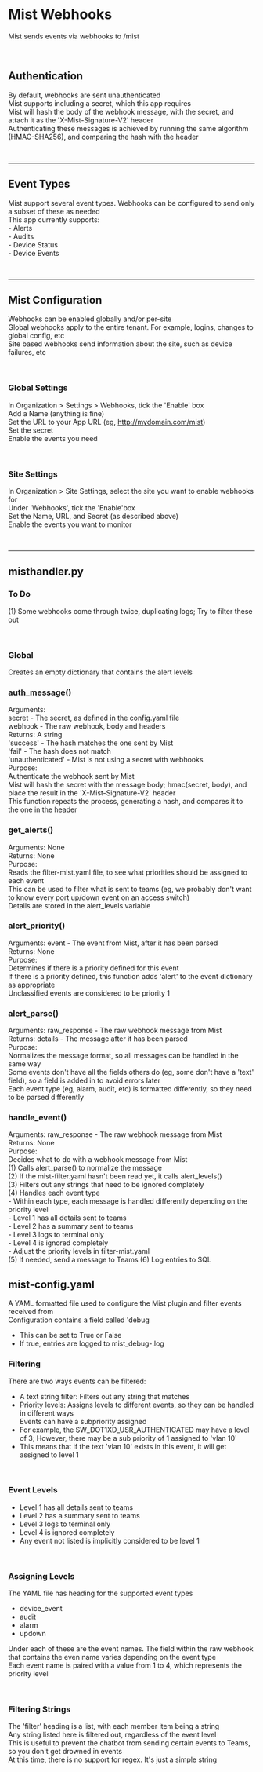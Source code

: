 # Mist Webhooks
Mist sends events via webhooks to /mist  

&nbsp;<br>
## Authentication
  By default, webhooks are sent unauthenticated  
  Mist supports including a secret, which this app requires  
  Mist will hash the body of the webhook message, with the secret, and attach it as the 'X-Mist-Signature-V2' header  
  Authenticating these messages is achieved by running the same algorithm (HMAC-SHA256), and comparing the hash with the header  

&nbsp;<br>
- - - -
## Event Types
  Mist support several event types. Webhooks can be configured to send only a subset of these as needed  
  This app currently supports:  
    - Alerts  
    - Audits  
    - Device Status  
    - Device Events  

&nbsp;<br>
- - - -
## Mist Configuration
  Webhooks can be enabled globally and/or per-site  
  Global webhooks apply to the entire tenant. For example, logins, changes to global config, etc  
  Site based webhooks send information about the site, such as device failures, etc  

&nbsp;<br>
### Global Settings
  In Organization > Settings > Webhooks, tick the 'Enable' box  
  Add a Name (anything is fine)  
  Set the URL to your App URL (eg, http://mydomain.com/mist)  
  Set the secret  
  Enable the events you need  

&nbsp;<br>
### Site Settings
  In Organization > Site Settings, select the site you want to enable webhooks for  
  Under 'Webhooks', tick the 'Enable'box  
  Set the Name, URL, and Secret (as described above)  
  Enable the events you want to monitor  
  

&nbsp;<br>
- - - -
## misthandler.py
### To Do
  (1) Some webhooks come through twice, duplicating logs; Try to filter these out  


&nbsp;<br>
### Global
  Creates an empty dictionary that contains the alert levels  
  

### auth_message()
  Arguments:  
    secret - The secret, as defined in the config.yaml file  
    webhook - The raw webhook, body and headers  
  Returns: A string  
    'success' - The hash matches the one sent by Mist  
    'fail' - The hash does not match  
    'unauthenticated' - Mist is not using a secret with webhooks  
  Purpose:   
    Authenticate the webhook sent by Mist  
    Mist will hash the secret with the message body; hmac(secret, body), and place the result in the 'X-Mist-Signature-V2' header  
    This function repeats the process, generating a hash, and compares it to the one in the header  
  

### get_alerts()
  Arguments: None  
  Returns: None  
  Purpose:   
    Reads the filter-mist.yaml file, to see what priorities should be assigned to each event  
    This can be used to filter what is sent to teams (eg, we probably don't want to know every port up/down event on an access switch)  
    Details are stored in the alert_levels variable  
  

### alert_priority()
  Arguments: event - The event from Mist, after it has been parsed  
  Returns: None  
  Purpose:   
    Determines if there is a priority defined for this event  
    If there is a priority defined, this function adds 'alert' to the event dictionary as appropriate  
    Unclassified events are considered to be priority 1  
  

### alert_parse()
  Arguments: raw_response - The raw webhook message from Mist  
  Returns: details - The message after it has been parsed  
  Purpose:   
    Normalizes the message format, so all messages can be handled in the same way  
    Some events don't have all the fields others do (eg, some don't have a 'text' field), so a field is added in to avoid errors later  
    Each event type (eg, alarm, audit, etc) is formatted differently, so they need to be parsed differently  
  

### handle_event()
  Arguments: raw_response - The raw webhook message from Mist  
  Returns: None  
  Purpose:   
    Decides what to do with a webhook message from Mist  
    (1) Calls alert_parse() to normalize the message  
    (2) If the mist-filter.yaml hasn't been read yet, it calls alert_levels()  
    (3) Filters out any strings that need to be ignored completely  
    (4) Handles each event type  
      - Within each type, each message is handled differently depending on the priority level  
      - Level 1 has all details sent to teams  
      - Level 2 has a summary sent to teams  
      - Level 3 logs to terminal only  
      - Level 4 is ignored completely  
      - Adjust the priority levels in filter-mist.yaml  
    (5) If needed, send a message to Teams
    (6) Log entries to SQL
  
  
## mist-config.yaml
A YAML formatted file used to configure the Mist plugin and filter events received from  
Configuration contains a field called 'debug
* This can be set to True or False
* If true, entries are logged to mist_debug-<date>.log
  
### Filtering
There are two ways events can be filtered:  
* A text string filter: Filters out any string that matches  
* Priority levels: Assigns levels to different events, so they can be handled in different ways  
Events can have a subpriority assigned
* For example, the SW_DOT1XD_USR_AUTHENTICATED may have a level of 3; However, there may be a sub priority of 1 assigned to 'vlan 10'
* This means that if the text 'vlan 10' exists in this event, it will get assigned to level 1

&nbsp;<br>
### Event Levels
  - Level 1 has all details sent to teams  
  - Level 2 has a summary sent to teams  
  - Level 3 logs to terminal only  
  - Level 4 is ignored completely  
  - Any event not listed is implicitly considered to be level 1  
  
&nbsp;<br>
### Assigning Levels
  The YAML file has heading for the supported event types  
  - device_event  
  - audit  
  - alarm  
  - updown  
  
  Under each of these are the event names. The field within the raw webhook that contains the even name varies depending on the event type  
  Each event name is paired with a value from 1 to 4, which represents the priority level  
  
&nbsp;<br>
### Filtering Strings
  The 'filter' heading is a list, with each member item being a string  
  Any string listed here is filtered out, regardless of the event level  
  This is useful to prevent the chatbot from sending certain events to Teams, so you don't get drowned in events  
  At this time, there is no support for regex. It's just a simple string  
  

